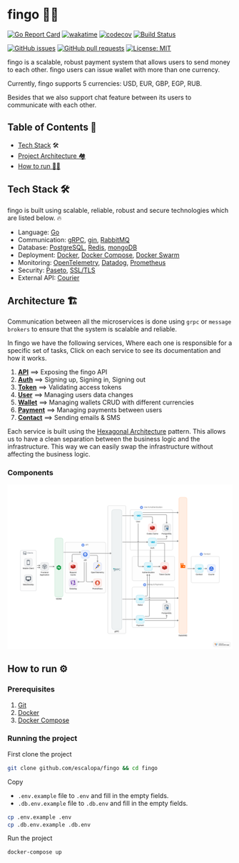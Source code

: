 # fingo 🏦💸

[![Go Report Card](https://goreportcard.com/badge/github.com/escalopa/fingo)](https://goreportcard.com/report/github.com/escalopa/fingo)
[![wakatime](https://wakatime.com/badge/user/965e81db-2a88-4564-b236-537c4a901130/project/429a1182-b0c0-4de2-9ef9-67246e1b4d21.svg)](https://wakatime.com/badge/user/965e81db-2a88-4564-b236-537c4a901130/project/429a1182-b0c0-4de2-9ef9-67246e1b4d21)
[![codecov](https://codecov.io/gh/escalopa/fingo/branch/master/graph/badge.svg?token=QZQZQZQZQZ)](https://codecov.io/gh/escalopa/fingo)
[![Build Status](https://travis-ci.com/escalopa/fingo.svg?branch=master)](https://travis-ci.com/escalopa/fingo)

[![GitHub issues](https://img.shields.io/github/issues/escalopa/fingo.svg)](https://github.com/escalopa/fingo/issues)
[![GitHub pull requests](https://img.shields.io/github/issues-pr/escalopa/fingo.svg)](https://github.com/escalopa/fingo/pulls)
[![License: MIT](https://img.shields.io/badge/License-MIT-yellow.svg)](https://opensource.org/licenses/MIT)

fingo is a scalable, robust payment system that allows users to send money to each other. fingo users can issue wallet with more than one currency.

Currently, fingo supports 5 currencies: USD, EUR, GBP, EGP, RUB.

Besides that we also support chat feature between its users to communicate with each other.

## Table of Contents 📑

  - [Tech Stack](#tech-stack) 🛠
  - [Project Architecture 🏘](#project-architecture-)
  - [How to run 🏃‍♂️](#how-to-run-)

## Tech Stack 🛠

fingo is built using scalable, reliable, robust and secure technologies which are listed below. 🔥

- Language: [Go](https://golang.org/)
- Communication: [gRPC](https://grpc.io/), [gin](https://github.com/gin-gonic/gin), [RabbitMQ](https://www.rabbitmq.com/)
- Database: [PostgreSQL](https://www.postgresql.org/), [Redis](https://redis.io/), [mongoDB](https://www.mongodb.com/)
- Deployment: [Docker](https://www.docker.com/), [Docker Compose](https://docs.docker.com/compose/), [Docker Swarm](https://docs.docker.com/engine/swarm/)
- Monitoring: [OpenTelemetry](https://opentelemetry.io/), [Datadog](https://www.datadoghq.com/), [Prometheus](https://prometheus.io/)
- Security: [Paseto](https://paseto.io/), [SSL/TLS](https://en.wikipedia.org/wiki/Transport_Layer_Security)
- External API: [Courier](https://www.courier.com/)


## Architecture 🏗

Communication between all the microservices is done using `grpc` or `message brokers` to
ensure that the system is scalable and reliable.

In fingo we have the following services, Where each one is responsible for a specific set of tasks,
Click on each service to see its documentation and how it works.

1. [**API**](./api) ==> Exposing the fingo API
2. [**Auth**](./auth) ==> Signing up, Signing in, Signing out
3. [**Token**](./token) ==> Validating access tokens
4. [**User**](./user) ==> Managing users data changes
5. [**Wallet**](./wallet) ==> Managing wallets CRUD with different currencies
6. [**Payment**](./payment) ==> Managing payments between users
7. [**Contact**](./contact) ==> Sending emails & SMS


Each service is built using the [Hexagonal Architecture](https://en.wikipedia.org/wiki/Hexagonal_architecture_(software)) pattern.
This allows us to have a clean separation between the business logic and the infrastructure. This way we can easily swap the infrastructure without affecting the business logic.

### Components
![Diagram](./fingo.png)

## How to run ⚙️

### Prerequisites

1. [Git](https://git-scm.com/book/en/v2/Getting-Started-Installing-Git)
2. [Docker](https://docs.docker.com/get-docker/)
3. [Docker Compose](https://docs.docker.com/compose/install/)

### Running the project

First clone the project

```bash
git clone github.com/escalopa/fingo && cd fingo
```

Copy

- `.env.example` file to `.env` and fill in the empty fields.
- `.db.env.example` file to `.db.env` and fill in the empty fields.

```bash
cp .env.example .env
cp .db.env.example .db.env
```

Run the project

```bash
docker-compose up
```
